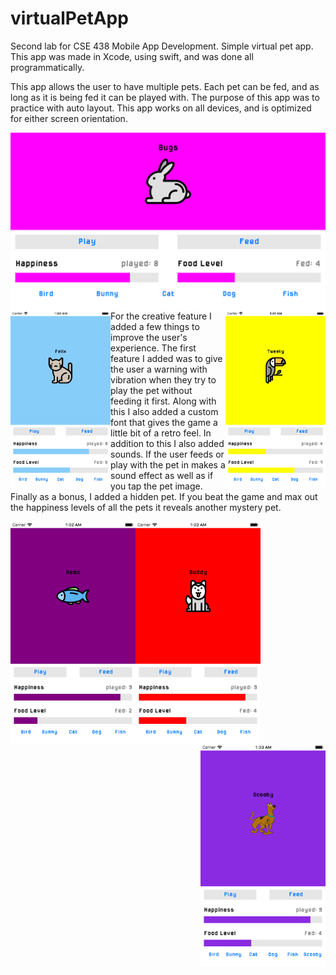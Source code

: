 # virtualPetApp
<p>Second lab for CSE 438 Mobile App Development. Simple virtual pet app. This app was made in Xcode, using swift, and was done all programmatically.</p>
<p>This app allows the user to have multiple pets. Each pet can be fed, and as long as it is being fed it can be played with. The purpose of this app was to practice with auto layout. This app works on all devices, and is optimized for either screen orientation.</p>
<p>
<img align="left" src="bunnyScreenshot.png" height="285">
<img align="left" src="catScreenshot.png" height="285">
<img align="right" src="birdScreenshot.png" height="285">
</p>
<br>
<p>For the creative feature I added a few things to improve the user's experience. The first feature I added was to give the user a warning with vibration when they try to play the pet without feeding it first. Along with this I also added a custom font that gives the game a little bit of a retro feel. In addition to this I also added sounds. If the user feeds or play with the pet in makes a sound effect as well as if you tap the pet image. Finally as a bonus, I added a hidden pet. If you beat the game and max out the happiness levels of all the pets it reveals another mystery pet.</p>
<p>
<img align="left" src="fishScreenshot.png" width="200">
<img align="center" src="dogScreenshot.png" width="200">
<img align="right" src="scoobyScreenshot.png" width="200">
</p>
